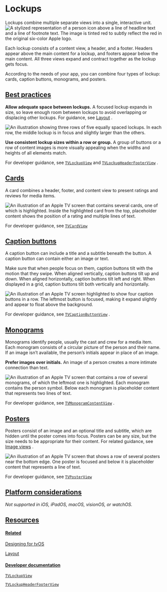 Lockups
=======

Lockups combine multiple separate views into a single, interactive unit.![A stylized representation of a person icon above a line of headline text and a line of footnote text. The image is tinted red to subtly reflect the red in the original six-color Apple logo.](https://docs-assets.developer.apple.com/published/0d5e4d64c6d09fdf802bfebd9ffb5b0e/components-lockups-intro@2x.png)

Each lockup consists of a content view, a header, and a footer. Headers appear above the main content for a lockup, and footers appear below the main content. All three views expand and contract together as the lockup gets focus.

According to the needs of your app, you can combine four types of lockup: cards, caption buttons, monograms, and posters.

[Best practices](/design/human-interface-guidelines/lockups#Best-practices)
---------------------------------------------------------------------------

**Allow adequate space between lockups.** A focused lockup expands in size, so leave enough room between lockups to avoid overlapping or displacing other lockups. For guidance, see [Layout](/design/human-interface-guidelines/layout)
.

![An illustration showing three rows of five equally spaced lockups. In each row, the middle lockup is in focus and slightly larger than the others.](https://docs-assets.developer.apple.com/published/67a6f9b8d570939f21cd6af73ce21032/lockups-generic@2x.png)

**Use consistent lockup sizes within a row or group.** A group of buttons or a row of content images is more visually appealing when the widths and heights of all elements match.

For developer guidance, see [`TVLockupView`](/documentation/tvuikit/tvlockupview)
 and [`TVLockupHeaderFooterView`](/documentation/tvuikit/tvlockupheaderfooterview)
.

[Cards](/design/human-interface-guidelines/lockups#Cards)
---------------------------------------------------------

A card combines a header, footer, and content view to present ratings and reviews for media items.

![An illustration of an Apple TV screen that contains several cards, one of which is highlighted. Inside the highlighted card from the top, placeholder content shows the position of a rating and multiple lines of text.](https://docs-assets.developer.apple.com/published/697a2d112e491e9cf51cf654c70af8e4/lockups-background@2x.png)

For developer guidance, see [`TVCardView`](/documentation/tvuikit/tvcardview)


[Caption buttons](/design/human-interface-guidelines/lockups#Caption-buttons)
-----------------------------------------------------------------------------

A caption button can include a title and a subtitle beneath the button. A caption button can contain either an image or text.

Make sure that when people focus on them, caption buttons tilt with the motion that they swipe. When aligned vertically, caption buttons tilt up and down. When aligned horizontally, caption buttons tilt left and right. When displayed in a grid, caption buttons tilt both vertically and horizontally.

![An illustration of an Apple TV screen highlighted to show four caption buttons in a row. The leftmost button is focused, making it expand slightly and appear to float above the background.](https://docs-assets.developer.apple.com/published/338475f68a07a861939e2809a0211fbf/lockups-caption-button@2x.png)

For developer guidance, see [`TVCaptionButtonView`](/documentation/tvuikit/tvcaptionbuttonview)
.

[Monograms](/design/human-interface-guidelines/lockups#Monograms)
-----------------------------------------------------------------

Monograms identify people, usually the cast and crew for a media item. Each monogram consists of a circular picture of the person and their name. If an image isn’t available, the person’s initials appear in place of an image.

**Prefer images over initials.** An image of a person creates a more intimate connection than text.

![An illustration of an Apple TV screen that contains a row of several monograms, of which the leftmost one is highlighted. Each monogram contains the person symbol. Below each monogram is placeholder content that represents two lines of text.](https://docs-assets.developer.apple.com/published/906c0b8ed8e54f03b24792a684b3b449/lockups-monogram@2x.png)

For developer guidance, see [`TVMonogramContentView`](/documentation/tvuikit/tvmonogramcontentview)
.

[Posters](/design/human-interface-guidelines/lockups#Posters)
-------------------------------------------------------------

Posters consist of an image and an optional title and subtitle, which are hidden until the poster comes into focus. Posters can be any size, but the size needs to be appropriate for their content. For related guidance, see [Image views](/design/human-interface-guidelines/image-views)
.

![An illustration of an Apple TV screen that shows a row of several posters near the bottom edge. One poster is focused and below it is placeholder content that represents a line of text.](https://docs-assets.developer.apple.com/published/b37a0a55b2f3902282bd7464422ee054/lockups-poster@2x.png)

For developer guidance, see [`TVPosterView`](/documentation/tvuikit/tvposterview)


[Platform considerations](/design/human-interface-guidelines/lockups#Platform-considerations)
---------------------------------------------------------------------------------------------

*Not supported in iOS, iPadOS, macOS, visionOS, or watchOS.*

[Resources](/design/human-interface-guidelines/lockups#Resources)
-----------------------------------------------------------------

#### [Related](/design/human-interface-guidelines/lockups#Related)

[Designing for tvOS](/design/human-interface-guidelines/designing-for-tvos)


[Layout](/design/human-interface-guidelines/layout)


#### [Developer documentation](/design/human-interface-guidelines/lockups#Developer-documentation)

[`TVLockupView`](/documentation/tvuikit/tvlockupview)


[`TVLockupHeaderFooterView`](/documentation/tvuikit/tvlockupheaderfooterview)



